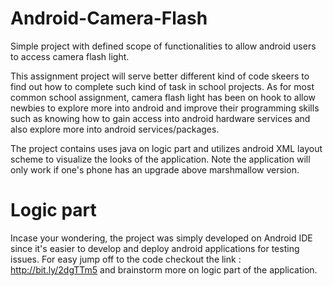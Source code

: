# Android-Camera-Flash
Simple project with defined scope of functionalities to allow android users to access camera flash light. 

This assignment project will serve better different kind of code skeers to find out how to complete such kind of task in school projects. As for most common school assignment, camera flash light has been on hook to allow newbies to explore more into android and improve their programming skills such as knowing how to gain access into android hardware services and also explore more into android services/packages. 

The project contains uses java on logic part and utilizes android XML layout scheme to visualize the looks of the application. Note the application will only work if one's phone has an upgrade above marshmallow version. 


# Logic part 
Incase your wondering, the project was simply developed on Android IDE since it's easier to develop and deploy android applications for testing issues. For easy jump off to the code checkout the link : http://bit.ly/2dgTTm5 and brainstorm more on logic part of the application. 


